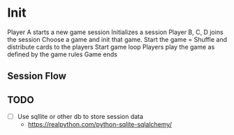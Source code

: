 # Init
Player A starts a new game session
Initializes a session
Player B, C, D joins the session
Choose a game and init that game.
Start the game = Shuffle and distribute cards to the players
Start game loop
	Players play the game as defined by the game rules
	Game ends

## Session Flow


## TODO
- [ ] Use sqllite or other db to store session data
  - https://realpython.com/python-sqlite-sqlalchemy/ 